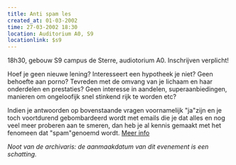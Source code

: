 ```yaml
---
title: Anti spam les
created_at: 01-03-2002
time: 27-03-2002 18:30
location: Auditorium A0, S9
locationlink: $s9
---
```


18h30, gebouw S9 campus de Sterre, audiotorium A0. Inschrijven verplicht!

Hoef je geen nieuwe lening? Interesseert een hypotheek je niet? Geen behoefte aan porno? Tevreden met de omvang van je lichaam en haar onderdelen en prestaties? Geen interesse in aandelen, superaanbiedingen, manieren om ongeloofijk snel stinkend rijk te worden etc?

Indien je antwoorden op bovenstaande vragen voornamelijk "ja"zijn en je toch voortdurend gebombardeerd wordt met emails die je dat alles en nog veel meer proberen aan te smeren, dan heb je al kennis gemaakt met het fenomeen dat "spam"genoemd wordt. [Meer info](http://web.archive.org/web/20020402151005/http://www.zeus.rug.ac.be:80/pub.shtml)


_Noot van de archivaris: de aanmaakdatum van dit evenement is een schatting._